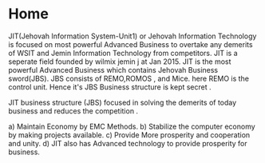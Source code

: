 # Home
JIT(Jehovah Information System-Unit1) or  Jehovah  Information Technology   is  focused   on  most  powerful  Advanced  Business to  overtake  any   demerits  of   WSIT and  Jemin  Information  Technology  from  competitors.
JIT  is  a  seperate    field  founded   by  wilmix  jemin j  at   Jan  2015.
JIT  is  the    most  powerful  Advanced Business  which  contains  Jehovah  Business  sword(JBS).
JBS  consists  of  REMO,ROMOS ,  and Mice.  here   REMO  is   the   control  unit.
Hence  it's  JBS Business  structure   is   kept  secret .

JIT business  structure (JBS)  focused  in  solving    the    demerits   of  today   business
and  reduces   the  competition .

a) Maintain  Economy  by  EMC  Methods.
b) Stabilize   the   computer  economy  by  making
projects  available.
c) Provide   More prosperity  and  cooperation  and  unity.
d)  JIT   also   has   Advanced   technology  to  provide
prosperity  for  business.
